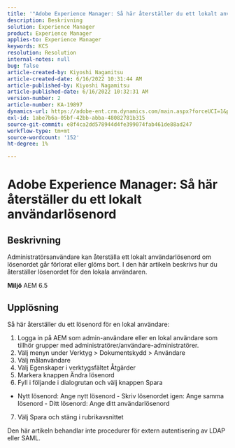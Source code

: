 ```yaml
---
title: '"Adobe Experience Manager: Så här återställer du ett lokalt användarlösenord'
description: Beskrivning
solution: Experience Manager
product: Experience Manager
applies-to: Experience Manager
keywords: KCS
resolution: Resolution
internal-notes: null
bug: false
article-created-by: Kiyoshi Nagamitsu
article-created-date: 6/16/2022 10:31:44 AM
article-published-by: Kiyoshi Nagamitsu
article-published-date: 6/16/2022 10:32:31 AM
version-number: 2
article-number: KA-19897
dynamics-url: https://adobe-ent.crm.dynamics.com/main.aspx?forceUCI=1&pagetype=entityrecord&etn=knowledgearticle&id=d07c5e7f-5fed-ec11-bb3d-000d3a5c4890
exl-id: 1abe7b6a-05bf-42bb-abba-48082781b315
source-git-commit: e8f4ca2dd578944d4fe399074fab461de88ad247
workflow-type: tm+mt
source-wordcount: '152'
ht-degree: 1%

---
```


# Adobe Experience Manager: Så här återställer du ett lokalt användarlösenord

## Beskrivning


Administratörsanvändare kan återställa ett lokalt användarlösenord om lösenordet går förlorat eller glöms bort.
I den här artikeln beskrivs hur du återställer lösenordet för den lokala användaren.

<b>Miljö</b>
AEM 6.5


## Upplösning


Så här återställer du ett lösenord för en lokal användare:

1. Logga in på AEM som admin-användare eller en lokal användare som tillhör grupper med administratörer/användare-administratörer.
2. Välj menyn under Verktyg > Dokumentskydd > Användare
3. Välj målanvändare
4. Välj Egenskaper i verktygsfältet Åtgärder
5. Markera knappen Ändra lösenord
6. Fyll i följande i dialogrutan och välj knappen Spara

- Nytt lösenord: Ange nytt lösenord - Skriv lösenordet igen: Ange samma lösenord - Ditt lösenord: Ange ditt användarlösenord

7. Välj Spara och stäng i rubrikavsnittet

Den här artikeln behandlar inte procedurer för extern autentisering av LDAP eller SAML.

